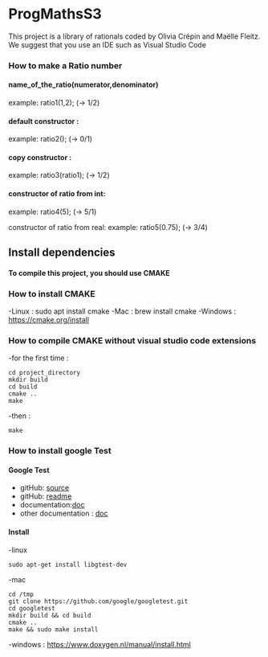 ﻿# ProgMathsS3
This project is a library of rationals coded by Olivia Crépin and Maëlle Fleitz.
We suggest that you use an IDE such as Visual Studio Code

### How to make a Ratio number
#### name_of_the_ratio(numerator,denominator)
example: ratio1(1,2); (-> 1/2)

#### default constructor :
example: ratio2(); (-> 0/1)

#### copy constructor :
example: ratio3(ratio1); (-> 1/2)

#### constructor of ratio from int:
example: ratio4(5); (-> 5/1)

constructor of ratio from real:
example: ratio5(0.75);  (-> 3/4)


## Install dependencies

#### To compile this project, you should use CMAKE
### How to install CMAKE
-Linux : sudo apt install cmake
-Mac : brew install cmake
-Windows : https://cmake.org/install

### How to compile CMAKE without visual studio code extensions
-for the first time :
```
cd project_directory
mkdir build
cd build
cmake ..
make
```

-then : 
```
make
```


### How to install google Test
#### Google Test
- gitHub: [source](https://github.com/google/googletest)
- gitHub: [readme](https://github.com/google/googletest/blob/master/README.md)
- documentation:[doc](https://github.com/google/googletest/blob/master/googletest/docs/primer.md#simple-tests)
- other documentation : [doc](https://developer.ibm.com/technologies/systems/articles/au-googletestingframework)


#### Install

-linux
```
sudo apt-get install libgtest-dev
```

-mac
```
cd /tmp
git clone https://github.com/google/googletest.git
cd googletest
mkdir build && cd build
cmake ..
make && sudo make install
```
-windows : https://www.doxygen.nl/manual/install.html 
